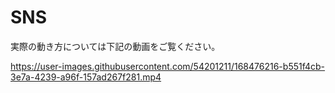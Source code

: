 # SNS


実際の動き方については下記の動画をご覧ください。

https://user-images.githubusercontent.com/54201211/168476216-b551f4cb-3e7a-4239-a96f-157ad267f281.mp4

